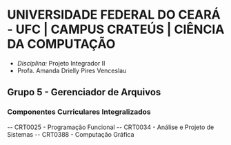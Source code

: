 # UNIVERSIDADE FEDERAL DO CEARÁ - UFC | CAMPUS CRATEÚS | CIÊNCIA DA COMPUTAÇÃO

- *Disciplina:* Projeto Integrador II
- Profa. Amanda Drielly Pires Venceslau

## Grupo 5 - Gerenciador de Arquivos

### Componentes Curriculares Integralizados
-- CRT0025 - Programação Funcional
-- CRT0034 - Análise e Projeto de Sistemas
-- CRT0388 - Computação Gráfica
